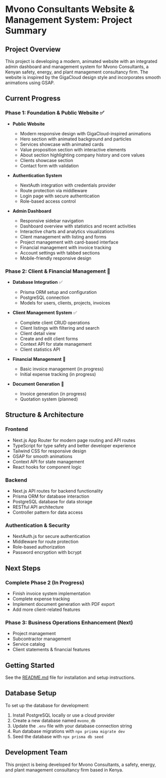 # Mvono Consultants Website & Management System: Project Summary

## Project Overview

This project is developing a modern, animated website with an integrated admin dashboard and management system for Mvono Consultants, a Kenyan safety, energy, and plant management consultancy firm. The website is inspired by the GigaCloud design style and incorporates smooth animations using GSAP.

## Current Progress

### Phase 1: Foundation & Public Website ✅
- **Public Website**
  - Modern responsive design with GigaCloud-inspired animations
  - Hero section with animated background and particles
  - Services showcase with animated cards
  - Value proposition section with interactive elements
  - About section highlighting company history and core values
  - Clients showcase section
  - Contact form with validation

- **Authentication System**
  - NextAuth integration with credentials provider
  - Route protection via middleware
  - Login page with secure authentication
  - Role-based access control

- **Admin Dashboard**
  - Responsive sidebar navigation
  - Dashboard overview with statistics and recent activities
  - Interactive charts and analytics visualizations
  - Client management with listing and forms
  - Project management with card-based interface
  - Financial management with invoice tracking
  - Account settings with tabbed sections
  - Mobile-friendly responsive design

### Phase 2: Client & Financial Management 🔄
- **Database Integration** ✅
  - Prisma ORM setup and configuration
  - PostgreSQL connection
  - Models for users, clients, projects, invoices
  
- **Client Management System** ✅
  - Complete client CRUD operations
  - Client listings with filtering and search
  - Client detail view
  - Create and edit client forms
  - Context API for state management
  - Client statistics API
  
- **Financial Management** 🔄
  - Basic invoice management (in progress)
  - Initial expense tracking (in progress)
  
- **Document Generation** 🔄
  - Invoice generation (in progress)
  - Quotation system (planned)

## Structure & Architecture

### Frontend
- Next.js App Router for modern page routing and API routes
- TypeScript for type safety and better developer experience
- Tailwind CSS for responsive design
- GSAP for smooth animations
- Context API for state management
- React hooks for component logic

### Backend
- Next.js API routes for backend functionality
- Prisma ORM for database interaction
- PostgreSQL database for data storage
- RESTful API architecture
- Controller pattern for data access

### Authentication & Security
- NextAuth.js for secure authentication
- Middleware for route protection
- Role-based authorization
- Password encryption with bcrypt

## Next Steps

### Complete Phase 2 (In Progress)
- Finish invoice system implementation
- Complete expense tracking
- Implement document generation with PDF export
- Add more client-related features

### Phase 3: Business Operations Enhancement (Next)
- Project management
- Subcontractor management
- Service catalog
- Client statements & financial features

## Getting Started

See the [README.md](./README.md) file for installation and setup instructions.

## Database Setup

To set up the database for development:

1. Install PostgreSQL locally or use a cloud provider
2. Create a new database named `mvono_db`
3. Update the `.env` file with your database connection string
4. Run database migrations with `npx prisma migrate dev`
5. Seed the database with `npx prisma db seed`

## Development Team

This project is being developed for Mvono Consultants, a safety, energy, and plant management consultancy firm based in Kenya.
